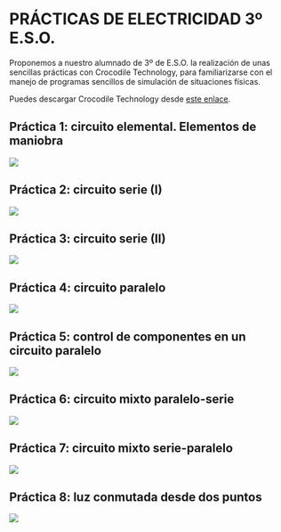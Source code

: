 # PRÁCTICAS DE ELECTRICIDAD 3º E.S.O.

Proponemos a nuestro alumnado de 3º de E.S.O. la realización de unas sencillas prácticas con Crocodile Technology, para familiarizarse con el manejo de programas sencillos de simulación de situaciones físicas.

Puedes descargar Crocodile Technology desde [este enlace](https://mega.nz/#!WB9DWJgY!42RwtjEhRjiRDeBIMDXtk3PYmDmsGy_arkmXCMFQyMk).

## Práctica 1: circuito elemental. Elementos de maniobra

[![](imágenes/p1.png)](p1.pdf "Haz clic para ver la práctica")

## Práctica 2: circuito serie (I)
[![](imágenes/p2.png)](p2.pdf "Haz clic para ver la práctica")

## Práctica 3: circuito serie (II)
[![](imágenes/p3.png)](p3.pdf "Haz clic para ver la práctica")

## Práctica 4: circuito paralelo
[![](imágenes/p4.png)](p4.pdf "Haz clic para ver la práctica")

## Práctica 5: control de componentes en un circuito paralelo
[![](imágenes/p5.png)](p5.pdf "Haz clic para ver la práctica")

## Práctica 6: circuito mixto paralelo-serie
[![](imágenes/p6.png)](p6.pdf "Haz clic para ver la práctica")

## Práctica 7: circuito mixto serie-paralelo
[![](imágenes/p7.png)](p7.pdf "Haz clic para ver la práctica")

## Práctica 8: luz conmutada desde dos puntos
[![](imágenes/p8.png)](p8.pdf "Haz clic para ver la práctica")
